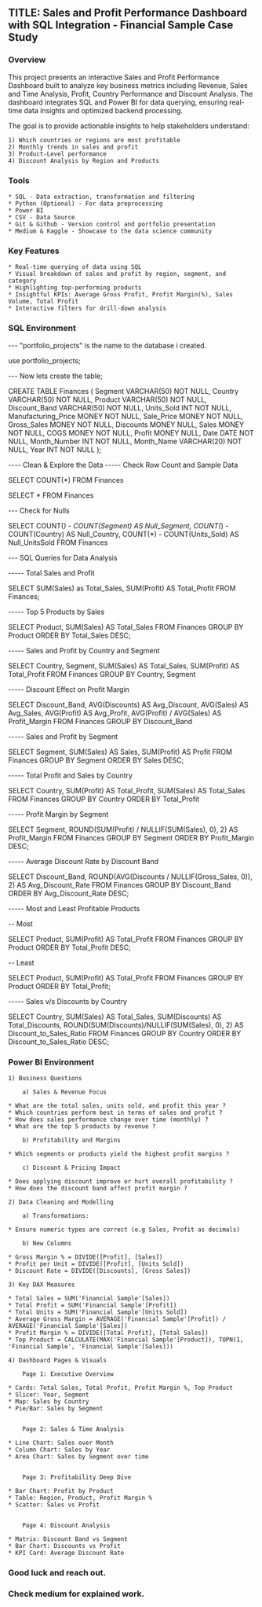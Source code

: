 ## TITLE: Sales and Profit Performance Dashboard with SQL Integration - Financial Sample Case Study

### Overview

This project presents an interactive Sales and Profit Performance Dashboard built to analyze key business metrics including Revenue, Sales and Time Analysis, Profit, Country Performance and Discount Analysis. The dashboard integrates SQL and Power BI for data querying, ensuring real-time data insights and optimized backend processing.

The goal is to provide actionable insights to help stakeholders understand:

	1) Which countries or regions are most profitable
	2) Monthly trends in sales and profit
	3) Product-Level performance
	4) Discount Analysis by Region and Products


### Tools

	* SQL - Data extraction, transformation and filtering
	* Python (Optional) - For data preprocessing
	* Power BI 
	* CSV - Data Source
	* Git & Github - Version control and portfolio presentation
	* Medium & Kaggle - Showcase to the data science community

### Key Features

	* Real-time querying of data using SQL
	* Visual breakdown of sales and profit by region, segment, and category
	* Highlighting top-performing products
	* Insightful KPIs: Average Gross Profit, Profit Margin(%), Sales Volume, Total Profit
	* Interactive filters for drill-down analysis

### SQL Environment

--- "portfolio_projects" is the name to the database i created.

use portfolio_projects;

--- Now lets create the table;

CREATE TABLE Finances (
Segment	VARCHAR(50)	NOT NULL,
Country	VARCHAR(50)	NOT NULL,
Product	VARCHAR(50)	NOT NULL,
Discount_Band	VARCHAR(50)	NOT NULL,
Units_Sold	INT	NOT NULL,
Manufacturing_Price	MONEY	NOT NULL,
Sale_Price	MONEY	NOT NULL,
Gross_Sales	MONEY	NOT NULL,
Discounts	MONEY	NULL,
Sales	MONEY	NOT NULL,
COGS	MONEY	NOT NULL,
Profit	MONEY	NULL,
Date	DATE	NOT NULL,
Month_Number	INT	NOT NULL,
Month_Name	VARCHAR(20)	NOT NULL,
Year	INT	NOT NULL
);

---- Clean & Explore the Data
		----- Check Row Count and Sample Data

SELECT COUNT(*) FROM Finances 

SELECT * FROM Finances

--- Check for Nulls

SELECT 
	COUNT(*) - COUNT(Segment) AS Null_Segment,
	COUNT(*) - COUNT(Country) AS Null_Country,
	COUNT(*) - COUNT(Units_Sold) AS Null_UnitsSold
FROM Finances

--- SQL Queries for Data Analysis

----- Total Sales and Profit

SELECT
	SUM(Sales) as Total_Sales,
	SUM(Profit) AS Total_Profit
FROM Finances;

----- Top 5 Products by Sales

SELECT
	Product,
	SUM(Sales) AS Total_Sales
FROM Finances
GROUP BY Product
ORDER BY Total_Sales DESC;

----- Sales and Profit by Country and Segment

SELECT
	Country,
	Segment,
	SUM(Sales) AS Total_Sales,
	SUM(Profit) AS Total_Profit
FROM Finances
GROUP BY Country, Segment

----- Discount Effect on Profit Margin

SELECT
	Discount_Band,
	AVG(Discounts) AS Avg_Discount,
	AVG(Sales) AS Avg_Sales,
	AVG(Profit) AS Avg_Profit,
	AVG(Profit) / AVG(Sales) AS Profit_Margin
FROM Finances
GROUP BY Discount_Band


----- Sales and Profit by Segment

SELECT
	Segment,
	SUM(Sales) AS Sales,
	SUM(Profit) AS Profit
FROM Finances
GROUP BY Segment
ORDER BY Sales DESC;

----- Total Profit and Sales by Country

SELECT
	Country,
	SUM(Profit) AS Total_Profit,
	SUM(Sales) AS Total_Sales
FROM Finances
GROUP BY Country
ORDER BY Total_Profit

----- Profit Margin by Segment

SELECT 
	Segment,
	ROUND(SUM(Profit) / NULLIF(SUM(Sales), 0), 2) AS Profit_Margin
FROM Finances
GROUP BY Segment
ORDER BY Profit_Margin DESC;

----- Average Discount Rate by Discount Band

SELECT
	Discount_Band,
	ROUND(AVG(Discounts / NULLIF(Gross_Sales, 0)), 2) AS Avg_Discount_Rate
FROM Finances
GROUP BY Discount_Band
ORDER BY Avg_Discount_Rate DESC;

----- Most and Least Profitable Products

-- Most

SELECT
	Product,
	SUM(Profit) AS Total_Profit
FROM Finances
GROUP BY Product
ORDER BY Total_Profit DESC;

-- Least

SELECT
	Product,
	SUM(Profit) AS Total_Profit
FROM Finances
GROUP BY Product
ORDER BY Total_Profit;

----- Sales v/s Discounts by Country

SELECT
	Country,
	SUM(Sales) AS Total_Sales,
	SUM(Discounts) AS Total_Discounts,
	ROUND(SUM(DIscounts)/NULLIF(SUM(Sales), 0), 2) AS Discount_to_Sales_Ratio
FROM Finances
GROUP BY Country
ORDER BY Discount_to_Sales_Ratio DESC;

### Power BI Environment

	1) Business Questions

		a) Sales & Revenue Focus

	* What are the total sales, units sold, and profit this year ?
	* Which countries perform best in terms of sales and profit ?
	* How does sales performance change over time (monthly) ?
	* What are the top 5 products by revenue ?

		b) Profitability and Margins

	* Which segments or products yield the highest profit margins ?

		c) Discount & Pricing Impact

	* Does applying discount improve or hurt overall profitability ?
	* How does the discount band affect profit margin ?

	2) Data Cleaning and Modelling

		a) Transformations:

	* Ensure numeric types are correct (e.g Sales, Profit as decimals)

		b) New Columns

	* Gross Margin % = DIVIDE([Profit], [Sales])
	* Profit per Unit = DIVIDE([Profit], [Units Sold])
	* Discount Rate = DIVIDE([Discounts], [Gross Sales])

	3) Key DAX Measures

	* Total Sales = SUM('Financial Sample'[Sales])
	* Total Profit = SUM('Financial Sample'[Profit])
	* Total Units = SUM('Financial Sample'[Units Sold])
	* Average Gross Margin = AVERAGE('Financial Sample'[Profit]) / AVERAGE('Financial Sample'[Sales])
	* Profit Margin % = DIVIDE([Total Profit], [Total Sales])
	* Top Product = CALCULATE(MAX('Financial Sample'[Product]), TOPN(1, 'Financial Sample', 'Financial Sample'[Sales]))

	4) Dashboard Pages & Visuals

		Page 1: Executive Overview

	* Cards: Total Sales, Total Profit, Profit Margin %, Top Product
	* Slicer: Year, Segment
	* Map: Sales by Country
	* Pie/Bar: Sales by Segment


		Page 2: Sales & Time Analysis

	* Line Chart: Sales over Month
	* Column Chart: Sales by Year
	* Area Chart: Sales by Segment over time


		Page 3: Profitability Deep Dive

	* Bar Chart: Profit by Product
	* Table: Region, Product, Profit Margin %
	* Scatter: Sales vs Profit


		Page 4: Discount Analysis

	* Matrix: Discount Band vs Segment
	* Bar Chart: Discounts vs Profit
	* KPI Card: Average Discount Rate

### Good luck and reach out.
### Check medium for explained work.
